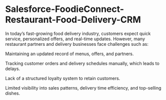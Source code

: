 # Salesforce-FoodieConnect-Restaurant-Food-Delivery-CRM

In today’s fast-growing food delivery industry, customers expect quick service, personalized offers, and real-time updates. However, many restaurant partners and delivery businesses face challenges such as:

Maintaining an updated record of menus, offers, and partners.

Tracking customer orders and delivery schedules manually, which leads to delays.

Lack of a structured loyalty system to retain customers.

Limited visibility into sales patterns, delivery time efficiency, and top-selling dishes.

